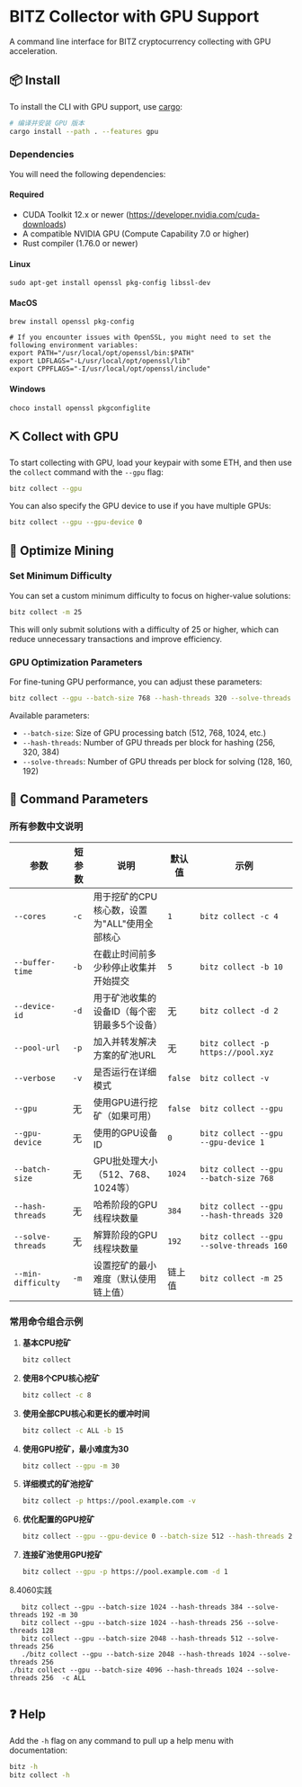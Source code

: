 # BITZ Collector with GPU Support

A command line interface for BITZ cryptocurrency collecting with GPU acceleration.

## 📦 Install

To install the CLI with GPU support, use [cargo](https://doc.rust-lang.org/cargo/getting-started/installation.html):

```sh
# 编译并安装 GPU 版本
cargo install --path . --features gpu
```

### Dependencies

You will need the following dependencies:

#### Required
- CUDA Toolkit 12.x or newer (https://developer.nvidia.com/cuda-downloads)
- A compatible NVIDIA GPU (Compute Capability 7.0 or higher)
- Rust compiler (1.76.0 or newer)

#### Linux
```
sudo apt-get install openssl pkg-config libssl-dev
```

#### MacOS
```
brew install openssl pkg-config

# If you encounter issues with OpenSSL, you might need to set the following environment variables:
export PATH="/usr/local/opt/openssl/bin:$PATH"
export LDFLAGS="-L/usr/local/opt/openssl/lib"
export CPPFLAGS="-I/usr/local/opt/openssl/include"
```

#### Windows
```
choco install openssl pkgconfiglite
```

## ⛏️ Collect with GPU

To start collecting with GPU, load your keypair with some ETH, and then use the `collect` command with the `--gpu` flag:

```sh
bitz collect --gpu
```

You can also specify the GPU device to use if you have multiple GPUs:

```sh
bitz collect --gpu --gpu-device 0
```

## 🔧 Optimize Mining

### Set Minimum Difficulty

You can set a custom minimum difficulty to focus on higher-value solutions:

```sh
bitz collect -m 25
```

This will only submit solutions with a difficulty of 25 or higher, which can reduce unnecessary transactions and improve efficiency.

### GPU Optimization Parameters

For fine-tuning GPU performance, you can adjust these parameters:

```sh
bitz collect --gpu --batch-size 768 --hash-threads 320 --solve-threads 160
```

Available parameters:
- `--batch-size`: Size of GPU processing batch (512, 768, 1024, etc.)
- `--hash-threads`: Number of GPU threads per block for hashing (256, 320, 384)
- `--solve-threads`: Number of GPU threads per block for solving (128, 160, 192)

## 🔄 Command Parameters

### 所有参数中文说明

| 参数 | 短参数 | 说明 | 默认值 | 示例 |
| ---- | ------ | ---- | ------ | ---- |
| `--cores` | `-c` | 用于挖矿的CPU核心数，设置为"ALL"使用全部核心 | `1` | `bitz collect -c 4` |
| `--buffer-time` | `-b` | 在截止时间前多少秒停止收集并开始提交 | `5` | `bitz collect -b 10` |
| `--device-id` | `-d` | 用于矿池收集的设备ID（每个密钥最多5个设备） | 无 | `bitz collect -d 2` |
| `--pool-url` | `-p` | 加入并转发解决方案的矿池URL | 无 | `bitz collect -p https://pool.xyz` |
| `--verbose` | `-v` | 是否运行在详细模式 | `false` | `bitz collect -v` |
| `--gpu` | 无 | 使用GPU进行挖矿（如果可用） | `false` | `bitz collect --gpu` |
| `--gpu-device` | 无 | 使用的GPU设备ID | `0` | `bitz collect --gpu --gpu-device 1` |
| `--batch-size` | 无 | GPU批处理大小（512、768、1024等） | `1024` | `bitz collect --gpu --batch-size 768` |
| `--hash-threads` | 无 | 哈希阶段的GPU线程块数量 | `384` | `bitz collect --gpu --hash-threads 320` |
| `--solve-threads` | 无 | 解算阶段的GPU线程块数量 | `192` | `bitz collect --gpu --solve-threads 160` |
| `--min-difficulty` | `-m` | 设置挖矿的最小难度（默认使用链上值） | 链上值 | `bitz collect -m 25` |

### 常用命令组合示例

1. **基本CPU挖矿**
   ```sh
   bitz collect
   ```

2. **使用8个CPU核心挖矿**
   ```sh
   bitz collect -c 8
   ```

3. **使用全部CPU核心和更长的缓冲时间**
   ```sh
   bitz collect -c ALL -b 15
   ```

4. **使用GPU挖矿，最小难度为30**
   ```sh
   bitz collect --gpu -m 30
   ```

5. **详细模式的矿池挖矿**
   ```sh
   bitz collect -p https://pool.example.com -v
   ```

6. **优化配置的GPU挖矿**
   ```sh
   bitz collect --gpu --gpu-device 0 --batch-size 512 --hash-threads 256 --solve-threads 128 -b 10 -m 25
   ```

7. **连接矿池使用GPU挖矿**
   ```sh
   bitz collect --gpu -p https://pool.example.com -d 1
   ```

8.4060实践
   ```
      bitz collect --gpu --batch-size 1024 --hash-threads 384 --solve-threads 192 -m 30
      bitz collect --gpu --batch-size 1024 --hash-threads 256 --solve-threads 128 
      bitz collect --gpu --batch-size 2048 --hash-threads 512 --solve-threads 256 
      ./bitz collect --gpu --batch-size 2048 --hash-threads 1024 --solve-threads 256 
./bitz collect --gpu --batch-size 4096 --hash-threads 1024 --solve-threads 256  -c ALL
      
   ```
## ❓ Help

Add the `-h` flag on any command to pull up a help menu with documentation:

```sh
bitz -h
bitz collect -h
```